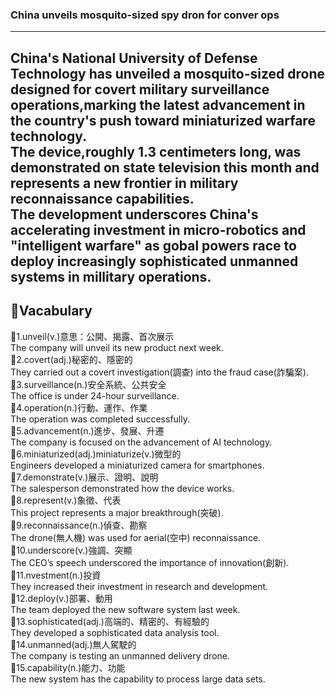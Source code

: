 ### China unveils mosquito-sized spy dron for conver ops
---
China's National University of Defense Technology has unveiled a mosquito-sized drone designed for covert military surveillance operations,marking the latest advancement in the country's push toward miniaturized warfare technology.  
The device,roughly 1.3 centimeters long, was demonstrated on state television this month and represents a new frontier in military reconnaissance capabilities.  
The development underscores China's accelerating investment in micro-robotics and "intelligent warfare" as gobal powers race to deploy increasingly sophisticated unmanned systems in millitary operations.  
---
## 📝Vacabulary
:small_orange_diamond:1.unveil(v.)意思：公開、揭露、首次展示  
The company will unveil its new product next week.    
:small_orange_diamond:2.covert(adj.)秘密的、隱密的  
They carried out a covert investigation(調查) into the fraud case(詐騙案).  
:small_orange_diamond:3.surveillance(n.)安全系統、公共安全  
The office is under 24-hour surveillance.  
:small_orange_diamond:4.operation(n.)行動、運作、作業  
The operation was completed successfully.  
:small_orange_diamond:5.advancement(n.)進步、發展、升遷  
The company is focused on the advancement of AI technology.    
:small_orange_diamond:6.miniaturized(adj.)miniaturize(v.)微型的    
Engineers developed a miniaturized camera for smartphones.  
:small_orange_diamond:7.demonstrate(v.)展示、證明、說明  
The salesperson demonstrated how the device works.  
:small_orange_diamond:8.represent(v.)象徵、代表    
This project represents a major breakthrough(突破).  
:small_orange_diamond:9.reconnaissance(n.)偵查、勘察  
The drone(無人機) was used for aerial(空中) reconnaissance.  
:small_orange_diamond:10.underscore(v.)強調、突顯  
The CEO’s speech underscored the importance of innovation(創新).  
:small_orange_diamond:11.nvestment(n.)投資  
They increased their investment in research and development.  
:small_orange_diamond:12.deploy(v.)部署、動用  
The team deployed the new software system last week.  
:small_orange_diamond:13.sophisticated(adj.)高端的、精密的、有經驗的    
They developed a sophisticated data analysis tool.  
:small_orange_diamond:14.unmanned(adj.)無人駕駛的  
The company is testing an unmanned delivery drone.  
:small_orange_diamond:15.capability(n.)能力、功能  
The new system has the capability to process large data sets.  
